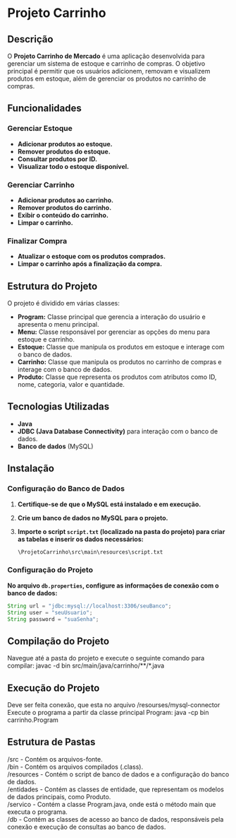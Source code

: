 
# Projeto Carrinho

## Descrição

O **Projeto Carrinho de Mercado** é uma aplicação desenvolvida para gerenciar um sistema de estoque e carrinho de compras. O objetivo principal é permitir que os usuários adicionem, removam e visualizem produtos em estoque, além de gerenciar os produtos no carrinho de compras.

## Funcionalidades

### Gerenciar Estoque
- **Adicionar produtos ao estoque.**
- **Remover produtos do estoque.**
- **Consultar produtos por ID.**
- **Visualizar todo o estoque disponível.**

### Gerenciar Carrinho
- **Adicionar produtos ao carrinho.**
- **Remover produtos do carrinho.**
- **Exibir o conteúdo do carrinho.**
- **Limpar o carrinho.**

### Finalizar Compra
- **Atualizar o estoque com os produtos comprados.**
- **Limpar o carrinho após a finalização da compra.**

## Estrutura do Projeto

O projeto é dividido em várias classes:

- **Program:** Classe principal que gerencia a interação do usuário e apresenta o menu principal.
- **Menu:** Classe responsável por gerenciar as opções do menu para estoque e carrinho.
- **Estoque:** Classe que manipula os produtos em estoque e interage com o banco de dados.
- **Carrinho:** Classe que manipula os produtos no carrinho de compras e interage com o banco de dados.
- **Produto:** Classe que representa os produtos com atributos como ID, nome, categoria, valor e quantidade.

## Tecnologias Utilizadas

- **Java**
- **JDBC (Java Database Connectivity)** para interação com o banco de dados.
- **Banco de dados** (MySQL)

## Instalação

### Configuração do Banco de Dados

1. **Certifique-se de que o MySQL está instalado e em execução.**
2. **Crie um banco de dados no MySQL para o projeto.**
3. **Importe o script `script.txt` (localizado na pasta do projeto) para criar as tabelas e inserir os dados necessários:**

   ```sql
   \ProjetoCarrinho\src\main\resources\script.txt

### Configuração do Projeto

**No arquivo `db.properties`, configure as informações de conexão com o banco de dados:**

```java
String url = "jdbc:mysql://localhost:3306/seuBanco";
String user = "seuUsuario";
String password = "suaSenha";
```

## Compilação do Projeto
Navegue até a pasta do projeto e execute o seguinte comando para compilar:
javac -d bin src/main/java/carrinho/**/*.java

## Execução do Projeto
Deve ser feita conexão, que esta no arquivo /resourses/mysql-connector
Execute o programa a partir da classe principal Program:
java -cp bin carrinho.Program

## Estrutura de Pastas
/src - Contém os arquivos-fonte.  
/bin - Contém os arquivos compilados (.class).  
/resources - Contém o script de banco de dados e a configuração do banco de dados.  
/entidades - Contém as classes de entidade, que representam os modelos de dados principais, como Produto.  
/servico - Contém a classe Program.java, onde está o método main que executa o programa.  
/db - Contém as classes de acesso ao banco de dados, responsáveis pela conexão e execução de consultas ao banco de dados. 


